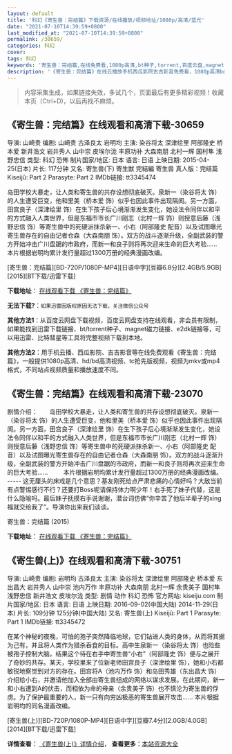```yaml
---
layout: default
title: '科幻《寄生兽：完结篇》下载资源/在线播放/视频地址/1080p/高清/蓝光'
date: "2021-07-10T14:39:59+0800"
last_modified_at: "2021-07-10T14:39:59+0800"
permalink: /30659/
categories: 科幻
cover:
tags: 科幻
keywords: '寄生兽：完结篇,在线免费看,1080p高清,bt种子,torrent,百度云盘,magnet,磁力链,迅雷下载资源'
description: '《寄生兽：完结篇》在线云播放手机西瓜影院吉吉影音免费看，1080p高清bd/hd未删减完整版和tc抢先枪版，mkv/mp4格式，附带bt/torrent种子、magnet/磁力链、百度云盘、网盘资源迅雷下载链接'
---
```


>内容采集生成，如果链接失效，多试几个，页面最后有更多精彩视频！收藏本页（Ctrl+D)，以后再找不麻烦。


## 《寄生兽：完结篇》在线观看和高清下载-30659

导演: 山崎贵 编剧: 山崎贵 古泽良太 岩明均 主演: 染谷将太 深津绘里 阿部隆史 桥本爱 新井浩文 岩井秀人 山中崇 皮埃尔泷 丰原功补 大森南朋 北村一辉 国村隼 浅野忠信 类型: 科幻 恐怖 制片国家/地区: 日本 语言: 日语 上映日期: 2015-04-25(日本) 片长: 117分钟 又名: 寄生兽(下) 寄生獣 完結編 寄生兽 真人版：完结篇 Kiseijû: Part 2 Parasyte: Part 2 IMDb链接: tt3345474

岛田学校大暴走，让人类和寄生兽的共存设想彻底破灭。泉新一（染谷将太 饰）的人生遭受巨变，他和里美（桥本爱 饰）似乎也因此事件出现隔阂。另一方面，田宫良子（深津绘里 饰）在生下孩子后心境渐渐发生变化，她设法令同伴以和平的方式融入人类世界，但是东福市市长广川刚志（北村一辉 饰）则授意后藤（浅野忠信 饰）等寄生兽中的死硬派抹杀新一、小右（阿部隆史 配音）以及试图曝光寄生兽存在的自由记者仓森（大森南朋 饰）。双方的战斗逐渐升级，全副武装的警方开始冲击广川盘踞的市政府，而新一和良子则将再次迎来生命的巨大考验…… 本片根据岩明均累计发行量超过1300万册的经典漫画改编。


[寄生兽：完结篇][BD-720P/1080P-MP4][日语中字][豆瓣6.8分][2.4GB/5.9GB][2015][BT下载/迅雷下载]

**下载地址**： [在线观看下载 《寄生兽：完结篇》](https://www.btdx8.com/torrent/parasyte_part_2_2015.html) 


**无法下载?**：`如果迅雷因版权原因无法下载，关注微信公众号 `

**其他方法1**：从百度云网盘下载视频，百度云网盘支持在线观看，非会员有限制，如果能找到迅雷下载链接、bt/torrent种子、magnet磁力链接、e2dk链接等，可以用迅雷、比特彗星等工具将完整视频下载到本地。

**其他方法2**：用手机云播、西瓜影院、吉吉影音等在线免费观看《寄生兽：完结篇》，一般提供1080p高清、hd/bd高清视频、tc抢先版视频，视频为mkv或mp4格式，不同站点视频质量和播放速度不同。


## 《寄生兽：完结篇》在线观看和高清下载-23070

剧情介绍：　　岛田学校大暴走，让人类和寄生兽的共存设想彻底破灭。泉新一（染谷将太 饰）的人生遭受巨变，他和里美（桥本爱 饰）似乎也因此事件出现隔阂。另一方面，田宫良子（深津绘里 饰）在生下孩子后心境渐渐发生变化，她设法令同伴以和平的方式融入人类世界，但是东福市市长广川刚志（北村一辉 饰）则授意后藤（浅野忠信 饰）等寄生兽中的死硬派抹杀新一、小右（阿部隆史 配音）以及试图曝光寄生兽存在的自由记者仓森（大森南朋 饰）。双方的战斗逐渐升级，全副武装的警方开始冲击广川盘踞的市政府，而新一和良子则将再次迎来生命的巨大考验……  　　本片根据岩明均累计发行量超过1300万册的经典漫画改编。  ----- 这无厘头的床戏是几个意思？基友刚死给点严肃悲痛的心情好吗？大敌当前有点警惕感行不行？还要打Boss呢请保持体力啊少年！右手死了妹子代替，这是什么隐喻吗。最后妹子抚摸右手说谢谢，潜台词仿佛“你辛苦了他后半辈子的xing福就交给我了”。导演你出来我们谈谈。


寄生兽：完结篇 (2015)

**下载地址**： [在线观看下载 《寄生兽：完结篇》](https://www.btbtdy.me/btdy/dy82.html) 


## 《寄生兽(上)》在线观看和高清下载-30751

导演: 山崎贵 编剧: 岩明均 古泽良太 主演: 染谷将太 深津绘里 阿部隆史 桥本爱 东出昌大 岩井秀人 山中崇 池内万作 丰原功补 大森南朋 北村一辉 余贵美子 国村隼 浅野忠信 新井浩文 皮埃尔泷 类型: 剧情 动作 科幻 恐怖 官方网站: kiseiju.com 制片国家/地区: 日本 语言: 日语 上映日期: 2016-09-02(中国大陆) 2014-11-29(日本) 片长: 109分钟 125分钟(中国大陆) 又名: 寄生兽(上) Kiseijû: Part 1 Parasyte: Part 1 IMDb链接: tt3345472

在某个神秘的夜晚，可怕的孢子突然降临地球，它们钻进人类的身体，从而将其据为己有，并且将人类作为猎杀吞食的目标。高中生泉新一（染谷将太 饰）也险些被孢子控制大脑，结果这个待在右手中寄生兽“小右”（阿部隆史 饰）便与之展开了奇妙的共存。某天，学校里来了位新老师田宫良子（深津绘里 饰），她和小右都敏锐地察觉到对方的存在。田宫将A（池内万作 饰）和岛田秀雄（东出昌大 饰）介绍给小右，并邀请他加入全部由寄生兽组成的网络以谋求发展。在此期间，新一和小右遭到A的伏击，而相依为命的母亲（余贵美子 饰）也不慎沦为寄生兽的俘虏。为了保护最重要的人，新一只有向穷凶极恶的寄生兽展开攻击…… 本片根据岩明均的同名漫画改编。


[寄生兽(上)][BD-720P/1080P-MP4][日语中字][豆瓣7.4分][2.0GB/4.0GB][2014][BT下载/迅雷下载]

**详情查看**： [《寄生兽(上)》详情介绍](/movie/30751/)， **查看更多**：[本站资源大全](/movie/t/all/)

